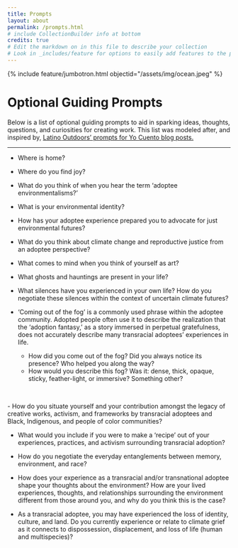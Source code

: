 ```yaml
---
title: Prompts
layout: about
permalink: /prompts.html
# include CollectionBuilder info at bottom
credits: true
# Edit the markdown on in this file to describe your collection
# Look in _includes/feature for options to easily add features to the page
--- 
```


{% include feature/jumbotron.html objectid="/assets/img/ocean.jpeg" %}

# Optional Guiding Prompts

Below is a list of optional guiding prompts to aid in sparking ideas, thoughts, questions, and curiosities for creating work.  This list was modeled after, and inspired by, [Latino Outdoors’ prompts for Yo Cuento blog posts.](https://latinooutdoors.org/blog/a-guide-to-writing-your-yo-cuento-blog-post/)

---

- Where is home?

- Where do you find joy?

- What do you think of when you hear the term ‘adoptee environmentalisms?’

- What is your environmental identity?

- How has your adoptee experience prepared you to advocate for just environmental futures?

- What do you think about climate change and reproductive justice from an adoptee perspective?

- What comes to mind when you think of yourself as art?

- What ghosts and hauntings are present in your life?

- What silences have you experienced in your own life? How do you negotiate these silences within the context of uncertain climate futures?

- ‘Coming out of the fog’ is a commonly used phrase within the adoptee community. Adopted people often use it to describe the realization that the ‘adoption fantasy,’ as a story immersed in perpetual gratefulness, does not accurately describe many transracial adoptees’ experiences in life.

  - How did you come out of the fog? Did you always notice its presence? Who helped you along the way?
  - How would you describe this fog? Was it: dense, thick, opaque, sticky, feather-light, or immersive? Something other?
<p>&nbsp;</p>
- How do you situate yourself and your contribution amongst the legacy of creative works, activism, and frameworks by transracial adoptees and Black, Indigenous, and people of color communities? 

- What would you include if you were to make a ‘recipe’ out of your experiences, practices, and activism surrounding transracial adoption?

- How do you negotiate the everyday entanglements between memory, environment, and race?

- How does your experience as a transracial and/or transnational adoptee shape your thoughts about the environment? How are your lived experiences, thoughts, and relationships surrounding the environment different from those around you, and why do you think this is the case?

- As a transracial adoptee, you may have experienced the loss of identity, culture, and land. Do you currently experience or relate to climate grief as it connects to dispossession, displacement, and loss of life (human and multispecies)? 
